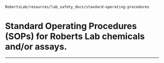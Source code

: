 `RobertsLab/resources/lab_safety_docs/standard-operating-procedures`

# Standard Operating Procedures (SOPs) for Roberts Lab chemicals and/or assays.

---
